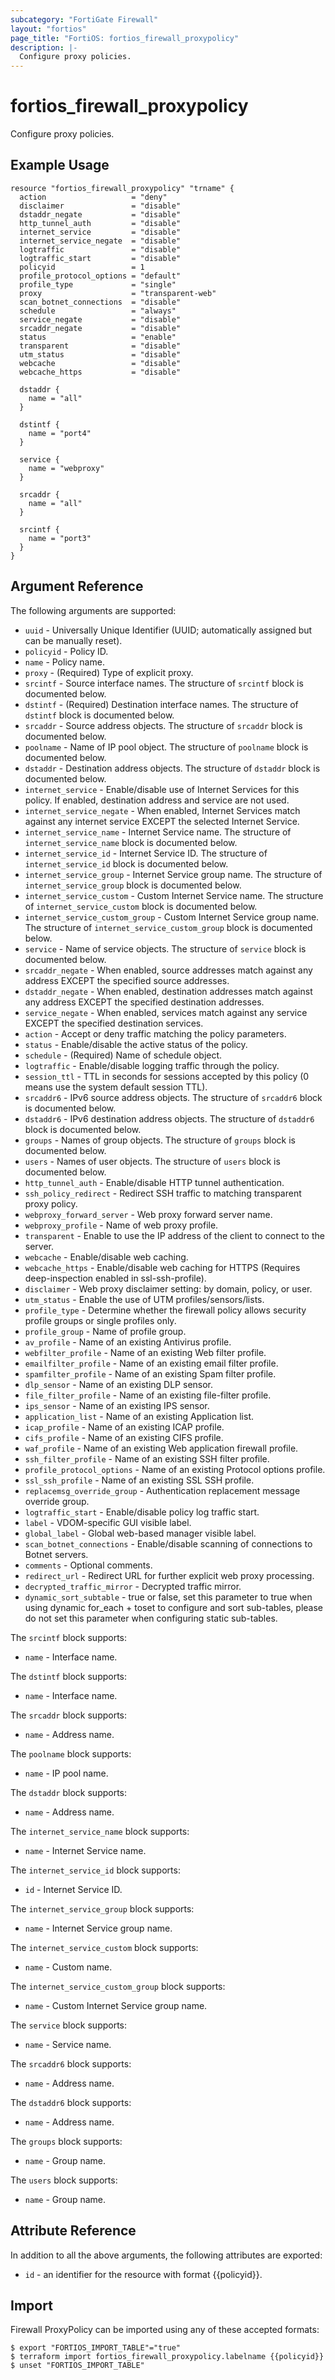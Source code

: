 ```yaml
---
subcategory: "FortiGate Firewall"
layout: "fortios"
page_title: "FortiOS: fortios_firewall_proxypolicy"
description: |-
  Configure proxy policies.
---
```


# fortios_firewall_proxypolicy
Configure proxy policies.

## Example Usage

```hcl
resource "fortios_firewall_proxypolicy" "trname" {
  action                   = "deny"
  disclaimer               = "disable"
  dstaddr_negate           = "disable"
  http_tunnel_auth         = "disable"
  internet_service         = "disable"
  internet_service_negate  = "disable"
  logtraffic               = "disable"
  logtraffic_start         = "disable"
  policyid                 = 1
  profile_protocol_options = "default"
  profile_type             = "single"
  proxy                    = "transparent-web"
  scan_botnet_connections  = "disable"
  schedule                 = "always"
  service_negate           = "disable"
  srcaddr_negate           = "disable"
  status                   = "enable"
  transparent              = "disable"
  utm_status               = "disable"
  webcache                 = "disable"
  webcache_https           = "disable"

  dstaddr {
    name = "all"
  }

  dstintf {
    name = "port4"
  }

  service {
    name = "webproxy"
  }

  srcaddr {
    name = "all"
  }

  srcintf {
    name = "port3"
  }
}
```

## Argument Reference

The following arguments are supported:

* `uuid` - Universally Unique Identifier (UUID; automatically assigned but can be manually reset).
* `policyid` - Policy ID.
* `name` - Policy name.
* `proxy` - (Required) Type of explicit proxy.
* `srcintf` - Source interface names. The structure of `srcintf` block is documented below.
* `dstintf` - (Required) Destination interface names. The structure of `dstintf` block is documented below.
* `srcaddr` - Source address objects. The structure of `srcaddr` block is documented below.
* `poolname` - Name of IP pool object. The structure of `poolname` block is documented below.
* `dstaddr` - Destination address objects. The structure of `dstaddr` block is documented below.
* `internet_service` - Enable/disable use of Internet Services for this policy. If enabled, destination address and service are not used.
* `internet_service_negate` - When enabled, Internet Services match against any internet service EXCEPT the selected Internet Service.
* `internet_service_name` - Internet Service name. The structure of `internet_service_name` block is documented below.
* `internet_service_id` - Internet Service ID. The structure of `internet_service_id` block is documented below.
* `internet_service_group` - Internet Service group name. The structure of `internet_service_group` block is documented below.
* `internet_service_custom` - Custom Internet Service name. The structure of `internet_service_custom` block is documented below.
* `internet_service_custom_group` - Custom Internet Service group name. The structure of `internet_service_custom_group` block is documented below.
* `service` - Name of service objects. The structure of `service` block is documented below.
* `srcaddr_negate` - When enabled, source addresses match against any address EXCEPT the specified source addresses.
* `dstaddr_negate` - When enabled, destination addresses match against any address EXCEPT the specified destination addresses.
* `service_negate` - When enabled, services match against any service EXCEPT the specified destination services.
* `action` - Accept or deny traffic matching the policy parameters.
* `status` - Enable/disable the active status of the policy.
* `schedule` - (Required) Name of schedule object.
* `logtraffic` - Enable/disable logging traffic through the policy.
* `session_ttl` - TTL in seconds for sessions accepted by this policy (0 means use the system default session TTL).
* `srcaddr6` - IPv6 source address objects. The structure of `srcaddr6` block is documented below.
* `dstaddr6` - IPv6 destination address objects. The structure of `dstaddr6` block is documented below.
* `groups` - Names of group objects. The structure of `groups` block is documented below.
* `users` - Names of user objects. The structure of `users` block is documented below.
* `http_tunnel_auth` - Enable/disable HTTP tunnel authentication.
* `ssh_policy_redirect` - Redirect SSH traffic to matching transparent proxy policy.
* `webproxy_forward_server` - Web proxy forward server name.
* `webproxy_profile` - Name of web proxy profile.
* `transparent` - Enable to use the IP address of the client to connect to the server.
* `webcache` - Enable/disable web caching.
* `webcache_https` - Enable/disable web caching for HTTPS (Requires deep-inspection enabled in ssl-ssh-profile).
* `disclaimer` - Web proxy disclaimer setting: by domain, policy, or user.
* `utm_status` - Enable the use of UTM profiles/sensors/lists.
* `profile_type` - Determine whether the firewall policy allows security profile groups or single profiles only.
* `profile_group` - Name of profile group.
* `av_profile` - Name of an existing Antivirus profile.
* `webfilter_profile` - Name of an existing Web filter profile.
* `emailfilter_profile` - Name of an existing email filter profile.
* `spamfilter_profile` - Name of an existing Spam filter profile.
* `dlp_sensor` - Name of an existing DLP sensor.
* `file_filter_profile` - Name of an existing file-filter profile.
* `ips_sensor` - Name of an existing IPS sensor.
* `application_list` - Name of an existing Application list.
* `icap_profile` - Name of an existing ICAP profile.
* `cifs_profile` - Name of an existing CIFS profile.
* `waf_profile` - Name of an existing Web application firewall profile.
* `ssh_filter_profile` - Name of an existing SSH filter profile.
* `profile_protocol_options` - Name of an existing Protocol options profile.
* `ssl_ssh_profile` - Name of an existing SSL SSH profile.
* `replacemsg_override_group` - Authentication replacement message override group.
* `logtraffic_start` - Enable/disable policy log traffic start.
* `label` - VDOM-specific GUI visible label.
* `global_label` - Global web-based manager visible label.
* `scan_botnet_connections` - Enable/disable scanning of connections to Botnet servers.
* `comments` - Optional comments.
* `redirect_url` - Redirect URL for further explicit web proxy processing.
* `decrypted_traffic_mirror` - Decrypted traffic mirror.
* `dynamic_sort_subtable` - true or false, set this parameter to true when using dynamic for_each + toset to configure and sort sub-tables, please do not set this parameter when configuring static sub-tables.

The `srcintf` block supports:

* `name` - Interface name.

The `dstintf` block supports:

* `name` - Interface name.

The `srcaddr` block supports:

* `name` - Address name.

The `poolname` block supports:

* `name` - IP pool name.

The `dstaddr` block supports:

* `name` - Address name.

The `internet_service_name` block supports:

* `name` - Internet Service name.

The `internet_service_id` block supports:

* `id` - Internet Service ID.

The `internet_service_group` block supports:

* `name` - Internet Service group name.

The `internet_service_custom` block supports:

* `name` - Custom name.

The `internet_service_custom_group` block supports:

* `name` - Custom Internet Service group name.

The `service` block supports:

* `name` - Service name.

The `srcaddr6` block supports:

* `name` - Address name.

The `dstaddr6` block supports:

* `name` - Address name.

The `groups` block supports:

* `name` - Group name.

The `users` block supports:

* `name` - Group name.


## Attribute Reference

In addition to all the above arguments, the following attributes are exported:
* `id` - an identifier for the resource with format {{policyid}}.

## Import

Firewall ProxyPolicy can be imported using any of these accepted formats:
```
$ export "FORTIOS_IMPORT_TABLE"="true"
$ terraform import fortios_firewall_proxypolicy.labelname {{policyid}}
$ unset "FORTIOS_IMPORT_TABLE"
```
